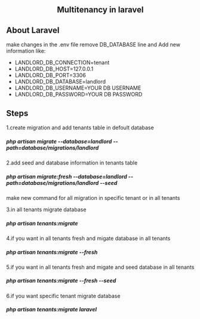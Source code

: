 <h2 align="center">Multitenancy in laravel</h2>

## About Laravel

make changes in the .env file remove DB_DATABASE line and Add new information like:
- LANDLORD_DB_CONNECTION=tenant
- LANDLORD_DB_HOST=127.0.0.1
- LANDLORD_DB_PORT=3306
- LANDLORD_DB_DATABASE=landlord
- LANDLORD_DB_USERNAME=YOUR DB USERNAME
- LANDLORD_DB_PASSWORD=YOUR DB PASSWORD

## Steps
1.create migration and add tenants table in defoult database
##### php artisan migrate --database=landlord --path=database/migrations/landlord

2.add seed and database information in tenants table
##### php artisan migrate:fresh --database=landlord --path=database/migrations/landlord --seed  

make new command for all migration in specific tenant or in all tenants 

3.in all tenants migrate database
##### php artisan tenants:migrate

4.if you want  in all tenants fresh and migate database in all tenants
##### php artisan tenants:migrate --fresh

5.if you want  in all tenants fresh and migate and seed database in all tenants
##### php artisan tenants:migrate --fresh --seed

6.if you want specific tenant migrate database
##### php artisan tenants:migrate laravel
